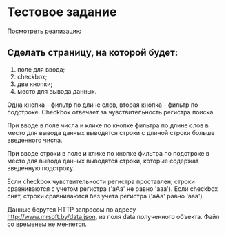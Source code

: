 # Тестовое задание

[Посмотреть реализацию]()

## Сделать страницу, на которой будет:

1. поле для ввода;
2. checkbox;
3. две кнопки;
4. место для вывода данных.

Одна кнопка - фильтр по длине слов, вторая кнопка - фильтр по подстроке. Checkbox отвечает за чувствительность регистра поиска.

При вводе в поле числа и клике по кнопке фильтра по длине слов в место для вывода данных выводятся строки с длиной строки больше введенного числа.

При вводе строки в поле и клике по кнопке фильтра по подстроке в место для вывода данных выводятся строки, которые содержат введенную подстроку.

Если checkbox чувствительности регистра проставлен, строки сравниваются с учетом регистра ('aAa' не равно 'aaa'). Если checkbox снят, строки сравниваются без учета регистра ('aAa' равно 'aaa').

Данные берутся HTTP запросом по адресу http://www.mrsoft.by/data.json, из поля data полученного объекта. Файл со временем не меняется.

